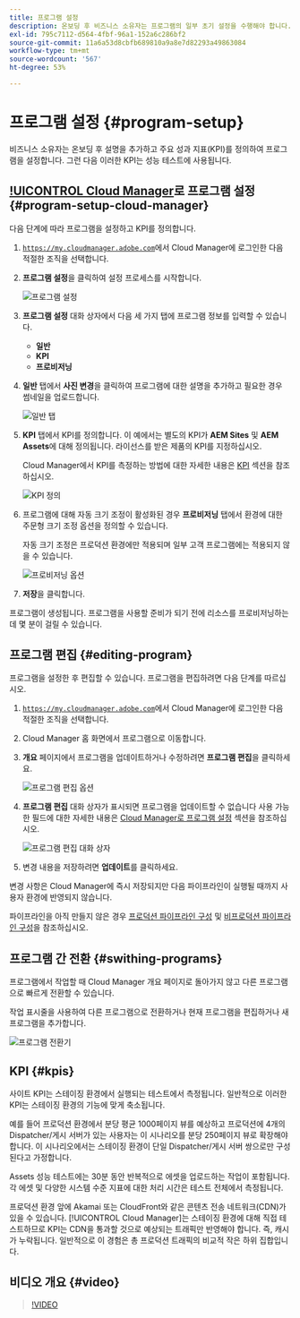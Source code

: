 ```yaml
---
title: 프로그램 설정
description: 온보딩 후 비즈니스 소유자는 프로그램의 일부 초기 설정을 수행해야 합니다.
exl-id: 795c7112-d564-4fbf-96a1-152a6c286bf2
source-git-commit: 11a6a53d8cbfb689810a9a8e7d82293a49863084
workflow-type: tm+mt
source-wordcount: '567'
ht-degree: 53%

---
```



# 프로그램 설정 {#program-setup}

비즈니스 소유자는 온보딩 후 설명을 추가하고 주요 성과 지표(KPI)를 정의하여 프로그램을 설정합니다. 그런 다음 이러한 KPI는 성능 테스트에 사용됩니다.

## [!UICONTROL Cloud Manager](으)로 프로그램 설정 {#program-setup-cloud-manager}

다음 단계에 따라 프로그램을 설정하고 KPI를 정의합니다.

1. [`https://my.cloudmanager.adobe.com`](https://my.cloudmanager.adobe.com)에서 Cloud Manager에 로그인한 다음 적절한 조직을 선택합니다.

1. **프로그램 설정**&#x200B;을 클릭하여 설정 프로세스를 시작합니다.

   ![프로그램 설정](/help/assets/set-up-program/setup1.png)

1. **프로그램 설정** 대화 상자에서 다음 세 가지 탭에 프로그램 정보를 입력할 수 있습니다.

   * **일반**
   * **KPI**
   * **프로비저닝**

1. **일반** 탭에서 **사진 변경**&#x200B;을 클릭하여 프로그램에 대한 설명을 추가하고 필요한 경우 썸네일을 업로드합니다.

   ![일반 탭](/help/assets/Setup_Program-General.png)

1. **KPI** 탭에서 KPI를 정의합니다. 이 예에서는 별도의 KPI가 **AEM Sites** 및 **AEM Assets**&#x200B;에 대해 정의됩니다. 라이선스를 받은 제품의 KPI를 지정하십시오.

   Cloud Manager에서 KPI를 측정하는 방법에 대한 자세한 내용은 [KPI](#kpis) 섹션을 참조하십시오.

   ![KPI 정의](/help/assets/Setup_Program-KPIs.png)

1. 프로그램에 대해 자동 크기 조정이 활성화된 경우 **프로비저닝** 탭에서 환경에 대한 주문형 크기 조정 옵션을 정의할 수 있습니다.

   자동 크기 조정은 프로덕션 환경에만 적용되며 일부 고객 프로그램에는 적용되지 않을 수 있습니다.

   ![프로비저닝 옵션](/help/assets/Setup_Program-Provisioning.png)

1. **저장**&#x200B;을 클릭합니다.

프로그램이 생성됩니다. 프로그램을 사용할 준비가 되기 전에 리소스를 프로비저닝하는 데 몇 분이 걸릴 수 있습니다.

## 프로그램 편집 {#editing-program}

프로그램을 설정한 후 편집할 수 있습니다. 프로그램을 편집하려면 다음 단계를 따르십시오.

1. [`https://my.cloudmanager.adobe.com`](https://my.cloudmanager.adobe.com)에서 Cloud Manager에 로그인한 다음 적절한 조직을 선택합니다.

1. Cloud Manager 홈 화면에서 프로그램으로 이동합니다.

1. **개요** 페이지에서 프로그램을 업데이트하거나 수정하려면 **프로그램 편집**&#x200B;을 클릭하세요.

   ![프로그램 편집 옵션](/help/assets/set-up-program/edit-program1.png)

1. **프로그램 편집** 대화 상자가 표시되면 프로그램을 업데이트할 수 없습니다 사용 가능한 필드에 대한 자세한 내용은 [Cloud Manager로 프로그램 설정](#program-setup-cloud-manager) 섹션을 참조하십시오.

   ![프로그램 편집 대화 상자](/help/assets/set-up-program/edit-program-general.png)

1. 변경 내용을 저장하려면 **업데이트**&#x200B;를 클릭하세요.

변경 사항은 Cloud Manager에 즉시 저장되지만 다음 파이프라인이 실행될 때까지 사용자 환경에 반영되지 않습니다.

파이프라인을 아직 만들지 않은 경우 [프로덕션 파이프라인 구성](/help/using/production-pipelines.md) 및 [비프로덕션 파이프라인 구성](/help/using/non-production-pipelines.md)을 참조하십시오.

## 프로그램 간 전환 {#swithing-programs}

프로그램에서 작업할 때 Cloud Manager 개요 페이지로 돌아가지 않고 다른 프로그램으로 빠르게 전환할 수 있습니다.

작업 표시줄을 사용하여 다른 프로그램으로 전환하거나 현재 프로그램을 편집하거나 새 프로그램을 추가합니다.

![프로그램 전환기](/help/assets/set-up-program/setup2.png)

## KPI {#kpis}

사이트 KPI는 스테이징 환경에서 실행되는 테스트에서 측정됩니다. 일반적으로 이러한 KPI는 스테이징 환경의 기능에 맞게 축소됩니다.

예를 들어 프로덕션 환경에서 분당 평균 1000페이지 뷰를 예상하고 프로덕션에 4개의 Dispatcher/게시 서버가 있는 사용자는 이 시나리오를 분당 250페이지 뷰로 확장해야 합니다. 이 시나리오에서는 스테이징 환경이 단일 Dispatcher/게시 서버 쌍으로만 구성된다고 가정합니다.

Assets 성능 테스트에는 30분 동안 반복적으로 에셋을 업로드하는 작업이 포함됩니다. 각 에셋 및 다양한 시스템 수준 지표에 대한 처리 시간은 테스트 전체에서 측정됩니다.

프로덕션 환경 앞에 Akamai 또는 CloudFront와 같은 콘텐츠 전송 네트워크(CDN)가 있을 수 있습니다. [!UICONTROL Cloud Manager]는 스테이징 환경에 대해 직접 테스트하므로 KPI는 CDN을 통과할 것으로 예상되는 트래픽만 반영해야 합니다. 즉, 캐시가 누락됩니다. 일반적으로 이 경험은 총 프로덕션 트래픽의 비교적 작은 하위 집합입니다.

## 비디오 개요 {#video}

>[!VIDEO](https://video.tv.adobe.com/v/26313/)
